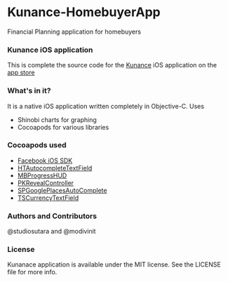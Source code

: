Kunance-HomebuyerApp
====================

Financial Planning application for homebuyers

### Kunance iOS application
This is complete the source code for the [Kunance](kunance.com) iOS application on the [app store](https://itunes.apple.com/us/app/kunance/id741105884)

### What's in it?
It is a native iOS application written completely in Objective-C. Uses
* Shinobi charts for graphing
* Cocoapods for various libraries

### Cocoapods used
* [Facebook iOS SDK](https://github.com/facebook/facebook-ios-sdk)
* [HTAutocompleteTextField](https://github.com/hoteltonight/HTAutocompleteTextField)
* [MBProgressHUD](http://cocoadocs.org/docsets/MBProgressHUD/0.9/)
* [PKRevealController](http://cocoadocs.org/docsets/PKRevealController/2.0.6/)
* [SPGooglePlacesAutoComplete](http://cocoadocs.org/docsets/SPGooglePlacesAutocomplete/1.0.3/)
* [TSCurrencyTextField](http://cocoadocs.org/docsets/TSCurrencyTextField/0.1.0/)

### Authors and Contributors
@studiosutara and @modivinit

### License
Kunanace application is available under the MIT license. See the LICENSE file for more info.
